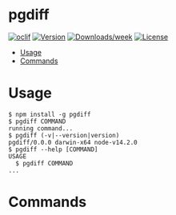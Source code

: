 pgdiff
======

[![oclif](https://img.shields.io/badge/cli-oclif-brightgreen.svg)](https://oclif.io)
[![Version](https://img.shields.io/npm/v/pgdiff.svg)](https://npmjs.org/package/pgdiff)
[![Downloads/week](https://img.shields.io/npm/dw/pgdiff.svg)](https://npmjs.org/package/pgdiff)
[![License](https://img.shields.io/npm/l/pgdiff.svg)](https://github.com/https://github.com/mittalyashu/pgdiff/https://github.com/mittalyashu/pgdiff/blob/master/package.json)

<!-- toc -->
* [Usage](#usage)
* [Commands](#commands)
<!-- tocstop -->
# Usage
<!-- usage -->
```sh-session
$ npm install -g pgdiff
$ pgdiff COMMAND
running command...
$ pgdiff (-v|--version|version)
pgdiff/0.0.0 darwin-x64 node-v14.2.0
$ pgdiff --help [COMMAND]
USAGE
  $ pgdiff COMMAND
...
```
<!-- usagestop -->
# Commands
<!-- commands -->

<!-- commandsstop -->
